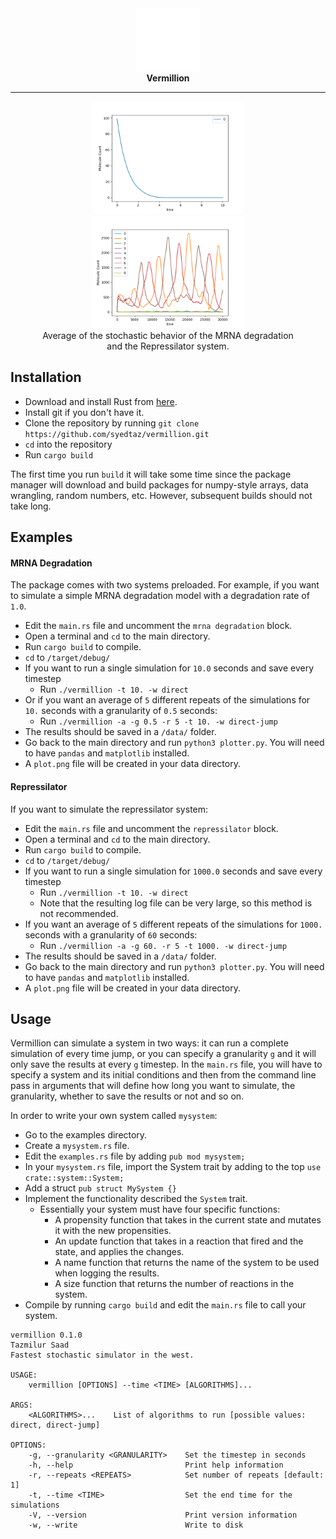 <div align="center">
  <a href="https://github.com/syedtaz/vermillion">
    <img src="./logo.png" style = "width: 10vw; min-width: 100px;" alt="vermillion logo"/>
  </a>
  <br />
  <strong>Vermillion</strong>
</div>

<div align="center">

---

</div>

<div align="center">
<figure>
 <img src="./mrna-degradation-example.png" style = "width: 25vw; min-width: 100px;" alt="mrna-plot"/>
 <img src="./repressilator-example.png" style = "width: 25vw; min-width: 100px;" alt="repressilator-plot"/>
 <figcaption>Average of the stochastic behavior of the MRNA degradation and the Repressilator system.</figcaption>
</figure>
</div>

## Installation

- Download and install Rust from [here](https://www.rust-lang.org/tools/install).
- Install git if you don't have it.
- Clone the repository by running `git clone https://github.com/syedtaz/vermillion.git`
- `cd` into the repository
- Run `cargo build`

The first time you run `build` it will take some time since the package manager will download and build
packages for numpy-style arrays, data wrangling, random numbers, etc. However, subsequent builds should
not take long.

## Examples

#### MRNA Degradation

The package comes with two systems preloaded. For example, if you want to simulate a simple MRNA degradation
model with a degradation rate of `1.0`.

- Edit the `main.rs` file and uncomment the `mrna degradation` block.
- Open a terminal and `cd` to the main directory.
- Run `cargo build` to compile.
- `cd` to `/target/debug/`
- If you want to run a single simulation for `10.0` seconds and save every timestep
  - Run `./vermillion -t 10. -w direct`
- Or if you want an average of `5` different repeats of the simulations for `10.` seconds with a granularity of `0.5` seconds:
  - Run `./vermillion -a -g 0.5 -r 5 -t 10. -w direct-jump`
- The results should be saved in a `/data/` folder.
- Go back to the main directory and run `python3 plotter.py`. You will need to have `pandas` and `matplotlib` installed.
- A `plot.png` file will be created in your data directory.

#### Repressilator

If you want to simulate the repressilator system:

- Edit the `main.rs` file and uncomment the `repressilator` block.
- Open a terminal and `cd` to the main directory.
- Run `cargo build` to compile.
- `cd` to `/target/debug/`
- If you want to run a single simulation for `1000.0` seconds and save every timestep
  - Run `./vermillion -t 10. -w direct`
  - Note that the resulting log file can be very large, so this method is not recommended.
- If you want an average of `5` different repeats of the simulations for `1000.` seconds with a granularity of `60` seconds:
  - Run `./vermillion -a -g 60. -r 5 -t 1000. -w direct-jump`
- The results should be saved in a `/data/` folder.
- Go back to the main directory and run `python3 plotter.py`. You will need to have `pandas` and `matplotlib` installed.
- A `plot.png` file will be created in your data directory.

## Usage

Vermillion can simulate a system in two ways: it can run a complete simulation of every time jump, or you
can specify a granularity `g` and it will only save the results at every `g` timestep. In the `main.rs`
file, you will have to specify a system and its initial conditions and then from the command line
pass in arguments that will define how long you want to simulate, the granularity, whether to save the results
or not and so on.

In order to write your own system called `mysystem`:

- Go to the examples directory.
- Create a `mysystem.rs` file.
- Edit the `examples.rs` file by adding `pub mod mysystem;`
- In your `mysystem.rs` file, import the System trait by adding to the top `use crate::system::System;`
- Add a struct `pub struct MySystem {}`
- Implement the functionality described the `System` trait.
  - Essentially your system must have four specific functions:
    - A propensity function that takes in the current state and mutates it with the new propensities.
    - An update function that takes in a reaction that fired and the state, and applies the changes.
    - A name function that returns the name of the system to be used when logging the results.
    - A size function that returns the number of reactions in the system.
- Compile by running `cargo build` and edit the `main.rs` file to call your system.

```
vermillion 0.1.0
Tazmilur Saad
Fastest stochastic simulator in the west.

USAGE:
    vermillion [OPTIONS] --time <TIME> [ALGORITHMS]...

ARGS:
    <ALGORITHMS>...    List of algorithms to run [possible values: direct, direct-jump]

OPTIONS:
    -g, --granularity <GRANULARITY>    Set the timestep in seconds
    -h, --help                         Print help information
    -r, --repeats <REPEATS>            Set number of repeats [default: 1]
    -t, --time <TIME>                  Set the end time for the simulations
    -V, --version                      Print version information
    -w, --write                        Write to disk
```
